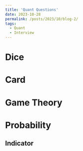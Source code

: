 ```yaml
---
title: 'Quant Questions'
date: 2023-10-28
permalink: /posts/2023/10/blog-2/
tags:
  - Quant
  - Interview
---
```


Dice
======

Card
======

Game Theory
======

Probability
======

Indicator
------
